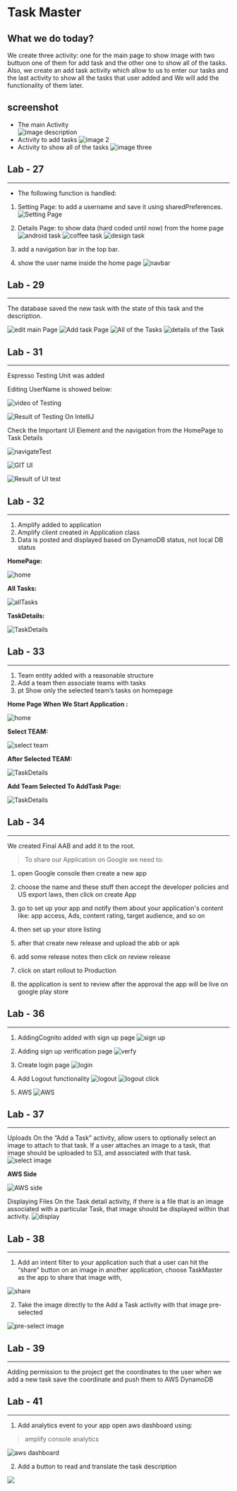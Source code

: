 # Task Master

## What we do today?

We create three activity: one for the main page to show image with two buttuon one of them for add task and the other one to show all of the tasks. Also, we create an add task activity which allow to us to enter our tasks and the last activity to show all the tasks that user added and We will add the functionality of them later. 

## screenshot

- The main Activity  
![image description](screenshots/image1.jpeg)
- Activity to add tasks
![image 2](https://i.ibb.co/mtNJXZ5/photo1650898777-1.jpg)
- Activity to show all of the tasks
![image three](https://i.ibb.co/wsGBywy/photo1650898777.jpg)


## Lab - 27

---
- The following function is handled:

1. Setting Page: to add a username and save it using sharedPreferences.
![Setting Page](screenshots/usernameSaved.jpeg)

2. Details Page: to show data (hard coded until now) from the home page
![android task](screenshots/androidTask.jpeg)
![coffee task](screenshots/CoffeeTask.jpeg)
![design task](screenshots/DesignTask.jpeg)

3. add a navigation bar in the top bar.
4. show the user name inside the home page
![navbar](screenshots/navbar.jpeg)

## Lab - 29

----

The database saved the new task with the state of this task and the description.

![edit main Page](screenshots/Lab-29/mainPage.jpeg)
![Add task Page](screenshots/Lab-29/addtask.jpeg)
![All of the Tasks](screenshots/Lab-29/tasks.jpeg)
![details of the Task](screenshots/Lab-29/details.jpeg)

## Lab - 31

---
Espresso Testing Unit was added 

Editing UserName is showed below:

![video of Testing](screenshots/Lab31/SettingTest.gif)

![Result of Testing On IntelliJ](screenshots/Lab31/ResultOftestSetting.png)

Check the Important UI Element and the navigation from the HomePage to Task Details

![navigateTest](screenshots/Lab31/navigationTest.gif)

![GIT UI](screenshots/Lab31/UiTest.gif)

![Result of UI test](screenshots/Lab31/resultOfTestingUI.png)

## Lab - 32

---

1. Amplify added to application
2. Amplify client created in Application class
3. Data is posted and displayed based on DynamoDB status, not local DB status

**HomePage:**

![home](screenshots/Lab32/HomePage.jpeg)

**All Tasks:**

![allTasks](screenshots/Lab32/allTasks.jpeg)

**TaskDetails:**

![TaskDetails](screenshots/Lab32/taskDetails.jpeg)

## Lab - 33

---

1. Team entity added with a reasonable structure
2. Add a team then associate teams with tasks
3. pt Show only the selected team’s tasks on homepage

**Home Page When We Start Application :**

![home](screenshots/Lab33/HomePage.jpeg)

**Select TEAM:**

![select team](screenshots/Lab33/SettingPage.jpeg)

**After Selected TEAM:**

![TaskDetails](screenshots/Lab33/homePageAfterSelectTeam.jpeg)

**Add Team Selected To AddTask Page:**

![TaskDetails](screenshots/Lab33/addTask.jpeg)

## Lab - 34

---
We created Final AAB and add it to the root.

> To share our Application on Google we need to:

1. open Google console then create a new app
2. choose the name and these stuff then accept the developer policies and US export laws, then click on create App

3. go to set up your app and notify them about your application's content like: app access, Ads, content rating, target audience, and so on
4. then set up your store listing
5. after that create new release and upload the abb or apk
6. add some release notes then click on review release
7. click on start rollout to Production
8. the application is sent to review after the approval the app will be live on google play store

## Lab - 36

---

1. AddingCognito added with sign up page
![sign up](screenshots/Lab36/signup.jpeg)

2. Adding sign up verification page
![verfy](screenshots/Lab36/verification.jpeg)

3. Create login page
![login](screenshots/Lab36/login.jpeg)

4. Add Logout functionality
![logout](screenshots/Lab36/logout.jpeg)
![logout click](screenshots/Lab36/logout-button.jpeg)

5. AWS
![AWS](screenshots/Lab36/aws.png)

## Lab - 37

---
Uploads
On the “Add a Task” activity, allow users to optionally select an image to attach to that task. If a user attaches an image to a task, that image should be uploaded to S3, and associated with that task.
![select image](screenshots/Lab37/select-image.jpeg)

**AWS Side**

![AWS side](screenshots/Lab37/aws-image.png)

Displaying Files
On the Task detail activity, if there is a file that is an image associated with a particular Task, that image should be displayed within that activity.
![display](screenshots/Lab37/display-image.jpeg)

## Lab - 38

---

1. Add an intent filter to your application such that a user can hit the “share” button on an image in another application, choose TaskMaster as the app to share that image with,

![share](screenshots/Lab38/share_image.jpeg)

2. Take the image directly to the Add a Task activity with that image pre-selected

  ![pre-select image](screenshots/Lab38/add_task_page.jpeg)

## Lab - 39

---

Adding permission to the project get the coordinates to the user when we add a new task save the coordinate and push them to AWS DynamoDB

## Lab - 41

---

1. Add analytics event to your app
open aws dashboard using:

> amplify console analytics

![aws dashboard](screenshots/Lab41/aws-analytics.png)

2. Add a button to read and translate the task description

![](screenshots/Lab41/translate-the-description.jpeg)